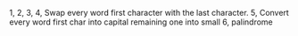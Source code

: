 
1,
2,
3,
4, Swap every word first character with the last character.
5, Convert every word first char into capital remaining one into small
6, palindrome